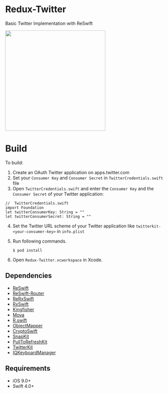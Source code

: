 # Redux-Twitter
Basic Twitter Implementation with ReSwift

<img src="https://cdn.pbrd.co/images/HeF4FnN.png" width="317">

# Build

To build:

1. Create an OAuth Twitter application on apps.twitter.com
2. Set your `Consumer Key` and `Consumer Secret` in `TwitterCredentials.swift` file
3. Open `TwitterCredentials.swift` and enter the `Consumer Key` and  the `Consumer Secret` of your Twitter application:
```
//  TwitterCredentials.swift
import Foundation
let twitterConsumerKey: String = ""
let twitterConsumerSecret: String = ""

```
4. Set the Twitter URL scheme of your Twitter application like `twitterkit-<your-consumer-key>` in `info.plist`
5. Run following commands.

    ```
    $ pod install
    ```

6. Open `Redux-Twitter.xcworkspace` in Xcode.

## Dependencies
- [ReSwift](https://github.com/ReSwift/ReSwift)
- [ReSwift-Router](https://github.com/ReSwift/ReSwift-Router)
- [ReRxSwift](https://github.com/svdo/ReRxSwift)
- [RxSwift](https://github.com/ReactiveX/RxSwift)
- [Kingfisher](https://github.com/onevcat/Kingfisher)
- [Moya](https://github.com/Moya/Moya)
- [R.swift](https://github.com/mac-cain13/R.swift)
- [ObjectMapper](https://github.com/Hearst-DD/ObjectMapper)
- [CryptoSwift](https://github.com/krzyzanowskim/CryptoSwift)
- [SnapKit](https://github.com/SnapKit/SnapKit)
- [PullToRefreshKit](https://github.com/LeoMobileDeveloper/PullToRefreshKit)
- [TwitterKit](https://github.com/twitter/twitter-kit-ios)
- [IQKeyboardManager](https://github.com/hackiftekhar/IQKeyboardManager)


## Requirements

-   iOS 9.0+
-   Swift 4.0+
